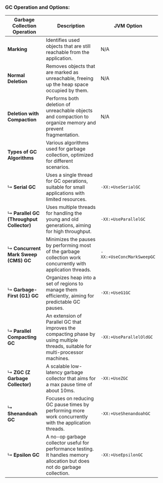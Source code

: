 ### GC Operation and Options:
| Garbage Collection Operation | Description                                                                                            | JVM Option                          |
|------------------------------|--------------------------------------------------------------------------------------------------------|-------------------------------------|
| **Marking**                  | Identifies used objects that are still reachable from the application.                                | N/A                                 |
| **Normal Deletion**          | Removes objects that are marked as unreachable, freeing up the heap space occupied by them.            | N/A                                 |
| **Deletion with Compaction** | Performs both deletion of unreachable objects and compaction to organize memory and prevent fragmentation. | N/A                             |
| **Types of GC Algorithms**   | Various algorithms used for garbage collection, optimized for different scenarios.                     |                                     |
| ↳ **Serial GC**              | Uses a single thread for GC operations, suitable for small applications with limited resources.        | `-XX:+UseSerialGC`                  |
| ↳ **Parallel GC (Throughput Collector)** | Uses multiple threads for handling the young and old generations, aiming for high throughput.    | `-XX:+UseParallelGC`                |
| ↳ **Concurrent Mark Sweep (CMS) GC** | Minimizes the pauses by performing most of the garbage collection work concurrently with application threads. | `-XX:+UseConcMarkSweepGC`      |
| ↳ **Garbage-First (G1) GC**  | Organizes heap into a set of regions to manage them efficiently, aiming for predictable GC pauses.      | `-XX:+UseG1GC`                      |
| ↳ **Parallel Compacting GC** | An extension of Parallel GC that improves the compacting phase by using multiple threads, suitable for multi-processor machines. | `-XX:+UseParallelOldGC`        |
| ↳ **ZGC (Z Garbage Collector)** | A scalable low-latency garbage collector that aims for a max pause time of about 10ms.                | `-XX:+UseZGC`                       |
| ↳ **Shenandoah GC**          | Focuses on reducing GC pause times by performing more work concurrently with the application threads.   | `-XX:+UseShenandoahGC`              |
| ↳ **Epsilon GC**            | A no-op garbage collector useful for performance testing. It handles memory allocation but does not do garbage collection. | `-XX:+UseEpsilonGC`            |
